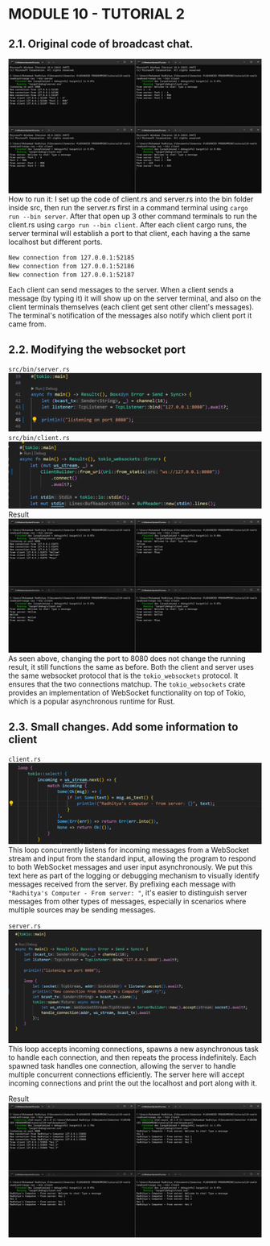 # MODULE 10 - TUTORIAL 2

## 2.1. Original code of broadcast chat.
![alt text](screenshots/originalcode.png)
How to run it: I set up the code of client.rs and server.rs into the bin folder inside src, then run the server.rs first in a command terminal using `cargo run --bin server`. After that open up 3 other command terminals to run the client.rs using `cargo run --bin client`. 
After each client cargo runs, the server terminal will establish a port to that client, each having a the same localhost but different ports.
```cmd
New connection from 127.0.0.1:52185
New connection from 127.0.0.1:52186
New connection from 127.0.0.1:52187
``` 
Each client can send messages to the server. When a client sends a message (by typing it) it will show up on the server terminal, and also on the client terminals themselves (each client get sent other client's messages). The terminal's notification of the messages also notify which client port it came from.

## 2.2. Modifying the websocket port
`src/bin/server.rs`
![alt text](screenshots/8080serverdefined.png)
`src/bin/client.rs`
![alt text](screenshots/8080clientdefined.png)
Result
![alt text](screenshots/8080result.png)
As seen above, changing the port to 8080 does not change the running result, it still functions the same as before.
Both the client and server uses the same websocket protocol that is the `tokio_websockets` protocol. It ensures that the two connections matchup. The `tokio_websockets` crate provides an implementation of WebSocket functionality on top of Tokio, which is a popular asynchronous runtime for Rust.

## 2.3. Small changes. Add some information to client
`client.rs`
![alt text](screenshots/informationclient.png)
This loop concurrently listens for incoming messages from a WebSocket stream and input from the standard input, allowing the program to respond to both WebSocket messages and user input asynchronously.
We put this text here as part of the logging or debugging mechanism to visually identify messages received from the server. By prefixing each message with `"Radhitya's Computer - From server: "`, it's easier to distinguish server messages from other types of messages, especially in scenarios where multiple sources may be sending messages.

`server.rs`
![alt text](screenshots/informationserver.png)
This loop accepts incoming connections, spawns a new asynchronous task to handle each connection, and then repeats the process indefinitely. Each spawned task handles one connection, allowing the server to handle multiple concurrent connections efficiently. The server here will accept incoming connections and print the out the localhost and port along with it.

Result
![alt text](screenshots/informationresult.png)

